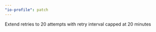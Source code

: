 ```yaml
---
"io-profile": patch
---
```


Extend retries to 20 attempts with retry interval capped at 20 minutes
